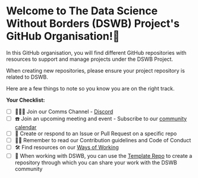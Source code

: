 # Welcome to The Data Science Without Borders (DSWB) Project's GitHub Organisation!👋

In this GitHub organisation, you will find different GitHub repositories with resources to support and manage projects under the DSWB Project.

When creating new repositories, please ensure your project repository is related to DSWB.

Here are a few things to note so you know you are on the right track.

**Your Checklist:**

- [ ] 🧑‍🤝‍🧑 Join our Comms Channel - [Discord](https://discord.gg/9Mx2fMjS4g)
- [ ] ☎️ Join an upcoming meeting and event - Subscribe to our [community calendar](https://bit.ly/dswb-community-calendar)
- [ ] 📣 Create or respond to an Issue or Pull Request on a specific repo
- [ ] 👩‍💻 Remember to read our Contribution guidelines and Code of Conduct
- [ ] 🛠️ Find resources on our [Ways of Working](https://github.com/aphrc-dswb/dswb-open-science-capacity-wg/tree/main/ways-of-working)
- [ ] 🐙 When working with DSWB, you can use the [Template Repo](https://github.com/aphrc-dswb/reproducible-project-template) to create a repository through which you can share your work with the DSWB community
